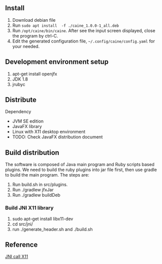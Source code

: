 ## Install

1. Download debian file
2. Run `sudo apt install  -f ./caine_1.0.0-1_all.deb`
3. Run `/opt/caine/bin/caine`. After see the input screen displayed, close the program by ctrl-C.
4. Edit the generated configuration file, `~/.config/caine/config.yaml` for your needed.

## Development environment setup

1. apt-get install openjfx
2. JDK 1.8
3. jrubyc

## Distribute

Dependency

- JVM SE edition
- JavaFX library
- Linux with X11 desktop environment
- TODO: Check JavaFX distribution document

## Build distribution

The software is composed of Java main program and Ruby scripts based plugins. We need to build the ruby plugins into jar file first, then use gradle to build the main program. The steps are:

1. Run build.sh in src/plugins.
2. Run ./gradlew jfxJar
3. Run ./gradlew buildDeb

### Build JNI X11 library

1. sudo apt-get install libx11-dev
2. cd src/jni/
3. run ./generate_header.sh and ./build.sh

## Reference

[JNI call X11](http://codequirks.blogspot.ca/2008/06/using-xlib-with-jni.html)

